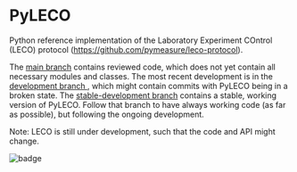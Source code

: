 # PyLECO
Python reference implementation of the Laboratory Experiment COntrol (LECO) protocol (https://github.com/pymeasure/leco-protocol).

The [main branch](https://github.com/pymeasure/pyleco/tree/main) contains reviewed code, which does not yet contain all necessary modules and classes.
The most recent development is in the [development branch
](https://github.com/pymeasure/pyleco/tree/development), which might contain commits with PyLECO being in a broken state.
The [stable-development branch](https://github.com/pymeasure/pyleco/tree/stable-development) contains a stable, working version of PyLECO.
Follow that branch to have always working code (as far as possible), but following the ongoing development.

Note: LECO is still under development, such that the code and API might change.

![badge](https://img.shields.io/endpoint?url=https://gist.githubusercontent.com/BenediktBurger/7a8a7b874b62ed803eb56ca04830bede/raw/pyleco-coverage.json)

